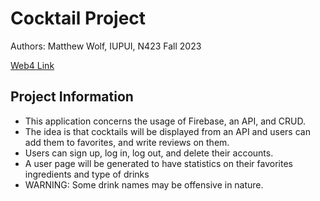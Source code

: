 # Cocktail Project

Authors: Matthew Wolf, IUPUI, N423 Fall 2023

[Web4 Link](https://in-info-web4.informatics.iupui.edu/~wolfmi/n423/project/dist/)

## Project Information

- This application concerns the usage of Firebase, an API, and CRUD.
- The idea is that cocktails will be displayed from an API and users can add them to favorites, and write reviews on them.
- Users can sign up, log in, log out, and delete their accounts.
- A user page will be generated to have statistics on their favorites ingredients and type of drinks
- WARNING: Some drink names may be offensive in nature.
